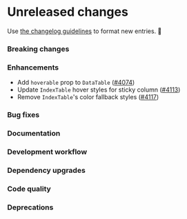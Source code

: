 # Unreleased changes

Use [the changelog guidelines](https://git.io/polaris-changelog-guidelines) to format new entries. 💜

### Breaking changes

### Enhancements

- Add `hoverable` prop to `DataTable` ([#4074](https://github.com/Shopify/polaris-react/pull/4074))
- Update `IndexTable` hover styles for sticky column ([#4113](https://github.com/Shopify/polaris-react/pull/4113))
- Remove `IndexTable`'s color fallback styles  ([#4117](https://github.com/Shopify/polaris-react/pull/4117))

### Bug fixes

### Documentation

### Development workflow

### Dependency upgrades

### Code quality

### Deprecations
